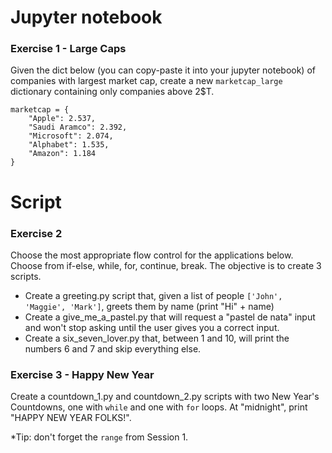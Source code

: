 # Jupyter notebook
### Exercise 1 - Large Caps

Given the dict below (you can copy-paste it into your jupyter notebook) of companies with largest market cap, create a new `marketcap_large` dictionary containing only companies above 2$T.

    marketcap = {
        "Apple": 2.537, 
        "Saudi Aramco": 2.392, 
        "Microsoft": 2.074, 
        "Alphabet": 1.535, 
        "Amazon": 1.184
    }

# Script

### Exercise 2 

Choose the most appropriate flow control for the applications below. Choose from if-else, while, for, continue, break. The objective is to create 3 scripts.
- Create a greeting.py script that, given a list of people `['John', 'Maggie', 'Mark']`, greets them by name (print "Hi" + name) 
- Create a give_me_a_pastel.py that will request a "pastel de nata" input and won't stop asking until the user gives you a correct input.
- Create a six_seven_lover.py that, between 1 and 10, will print the numbers 6 and 7 and skip everything else.

### Exercise 3 - Happy New Year

Create a countdown_1.py and countdown_2.py scripts with two New Year's Countdowns, one with `while` and one with `for` loops. At "midnight", print "HAPPY NEW YEAR FOLKS!".

*Tip: don't forget the `range` from Session 1.

